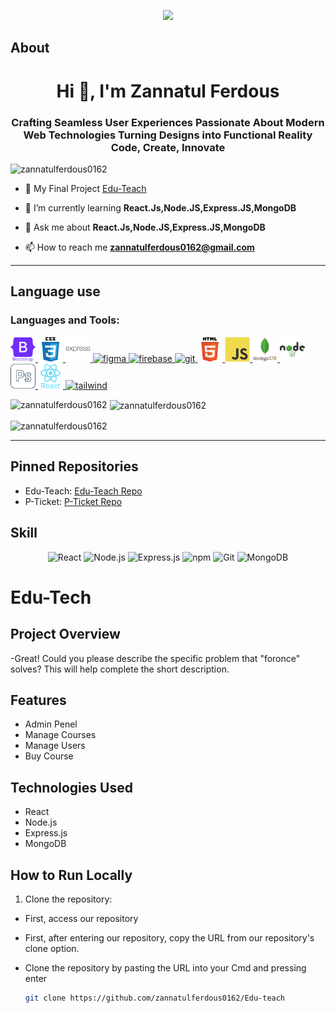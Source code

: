 
<p align="center">
  <img src="https://t4.ftcdn.net/jpg/03/08/82/39/360_F_308823955_XTMT8TNKmOYnPEwmEmfnskgNqQv3hQE5.jpg" width="800" />
</p>

## About
<h1 align="center">Hi 👋, I'm Zannatul Ferdous</h1>
<h3 align="center">Crafting Seamless User Experiences Passionate About Modern Web Technologies Turning Designs into Functional Reality Code, Create, Innovate</h3>

<p align="left"> <img src="https://komarev.com/ghpvc/?username=zannatulferdous0162&label=Profile%20views&color=0e75b6&style=flat" alt="zannatulferdous0162" /> </p>

- 🔭 My Final Project [Edu-Teach](https://edu-teach.netlify.app/)

- 🌱 I’m currently learning **React.Js,Node.JS,Express.JS,MongoDB**

- 💬 Ask me about **React.Js,Node.JS,Express.JS,MongoDB**

- 📫 How to reach me **zannatulferdous0162@gmail.com**

---
## Language use
<h3 align="left">Languages and Tools:</h3>
<p align="left"> <a href="https://getbootstrap.com" target="_blank" rel="noreferrer"> <img src="https://raw.githubusercontent.com/devicons/devicon/master/icons/bootstrap/bootstrap-plain-wordmark.svg" alt="bootstrap" width="40" height="40"/> </a> <a href="https://www.w3schools.com/css/" target="_blank" rel="noreferrer"> <img src="https://raw.githubusercontent.com/devicons/devicon/master/icons/css3/css3-original-wordmark.svg" alt="css3" width="40" height="40"/> </a> <a href="https://expressjs.com" target="_blank" rel="noreferrer"> <img src="https://raw.githubusercontent.com/devicons/devicon/master/icons/express/express-original-wordmark.svg" alt="express" width="40" height="40"/> </a> <a href="https://www.figma.com/" target="_blank" rel="noreferrer"> <img src="https://www.vectorlogo.zone/logos/figma/figma-icon.svg" alt="figma" width="40" height="40"/> </a> <a href="https://firebase.google.com/" target="_blank" rel="noreferrer"> <img src="https://www.vectorlogo.zone/logos/firebase/firebase-icon.svg" alt="firebase" width="40" height="40"/> </a> <a href="https://git-scm.com/" target="_blank" rel="noreferrer"> <img src="https://www.vectorlogo.zone/logos/git-scm/git-scm-icon.svg" alt="git" width="40" height="40"/> </a> <a href="https://www.w3.org/html/" target="_blank" rel="noreferrer"> <img src="https://raw.githubusercontent.com/devicons/devicon/master/icons/html5/html5-original-wordmark.svg" alt="html5" width="40" height="40"/> </a> <a href="https://developer.mozilla.org/en-US/docs/Web/JavaScript" target="_blank" rel="noreferrer"> <img src="https://raw.githubusercontent.com/devicons/devicon/master/icons/javascript/javascript-original.svg" alt="javascript" width="40" height="40"/> </a> <a href="https://www.mongodb.com/" target="_blank" rel="noreferrer"> <img src="https://raw.githubusercontent.com/devicons/devicon/master/icons/mongodb/mongodb-original-wordmark.svg" alt="mongodb" width="40" height="40"/> </a> <a href="https://nodejs.org" target="_blank" rel="noreferrer"> <img src="https://raw.githubusercontent.com/devicons/devicon/master/icons/nodejs/nodejs-original-wordmark.svg" alt="nodejs" width="40" height="40"/> </a> <a href="https://www.photoshop.com/en" target="_blank" rel="noreferrer"> <img src="https://raw.githubusercontent.com/devicons/devicon/master/icons/photoshop/photoshop-line.svg" alt="photoshop" width="40" height="40"/> </a> <a href="https://reactjs.org/" target="_blank" rel="noreferrer"> <img src="https://raw.githubusercontent.com/devicons/devicon/master/icons/react/react-original-wordmark.svg" alt="react" width="40" height="40"/> </a> <a href="https://tailwindcss.com/" target="_blank" rel="noreferrer"> <img src="https://www.vectorlogo.zone/logos/tailwindcss/tailwindcss-icon.svg" alt="tailwind" width="40" height="40"/> </a> </p>

<p><img align="left" src="https://github-readme-stats.vercel.app/api/top-langs?username=zannatulferdous0162&show_icons=true&locale=en&layout=compact" alt="zannatulferdous0162" /></p>

<p>&nbsp;<img align="center" src="https://github-readme-stats.vercel.app/api?username=zannatulferdous0162&show_icons=true&locale=en" alt="zannatulferdous0162" /></p>

<p><img align="center" src="https://github-readme-streak-stats.herokuapp.com/?user=zannatulferdous0162&" alt="zannatulferdous0162" /></p>

---
## Pinned Repositories
- Edu-Teach: <a href='https://github.com/zannatulferdous0162/Edu-teach'>Edu-Teach Repo</a>
- P-Ticket: <a href='https://github.com/zannatulferdous0162/P-Ticket'>P-Ticket Repo</a>


## Skill
<p align="center">
  <img src="https://img.shields.io/badge/React-20232A?style=for-the-badge&logo=react&logoColor=61DAFB" alt="React" />
<img src="https://img.shields.io/badge/Node.js-339933?style=for-the-badge&logo=nodedotjs&logoColor=white" alt="Node.js" />
<img src="https://img.shields.io/badge/Express.js-000000?style=for-the-badge&logo=express&logoColor=white" alt="Express.js" />
<img src="https://img.shields.io/badge/npm-CB3837?style=for-the-badge&logo=npm&logoColor=white" alt="npm" />
<img src="https://img.shields.io/badge/Git-F05032?style=for-the-badge&logo=git&logoColor=white" alt="Git" />
<img src="https://img.shields.io/badge/MongoDB-47A248?style=for-the-badge&logo=mongodb&logoColor=white" alt="MongoDB" />
</p>

<!-- Example Readme.md for a Project -->

# Edu-Tech

## Project Overview
-Great! Could you please describe the specific problem that "foronce" solves? This will help complete the short description.

## Features
- Admin Penel
- Manage Courses
- Manage Users
- Buy Course

## Technologies Used
- React
- Node.js
- Express.js
- MongoDB

## How to Run Locally
1. Clone the repository:
 - First, access our repository
 - First, after entering our repository, copy the URL from our repository's clone option.
 - Clone the repository by pasting the URL into your Cmd and pressing enter
   
   ```bash
   git clone https://github.com/zannatulferdous0162/Edu-teach


